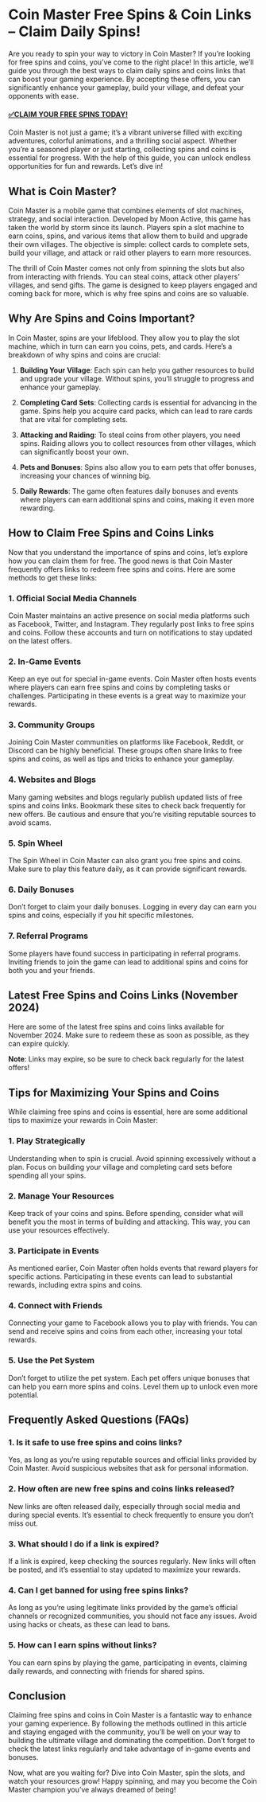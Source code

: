 # Coin Master Free Spins & Coin Links – Claim Daily Spins!

Are you ready to spin your way to victory in Coin Master? If you’re looking for free spins and coins, you’ve come to the right place! In this article, we’ll guide you through the best ways to claim daily spins and coins links that can boost your gaming experience. By accepting these offers, you can significantly enhance your gameplay, build your village, and defeat your opponents with ease.

#### [✅CLAIM YOUR FREE SPINS TODAY!](https://edris2025.github.io/spins/)

Coin Master is not just a game; it’s a vibrant universe filled with exciting adventures, colorful animations, and a thrilling social aspect. Whether you’re a seasoned player or just starting, collecting spins and coins is essential for progress. With the help of this guide, you can unlock endless opportunities for fun and rewards. Let’s dive in!

## What is Coin Master?

Coin Master is a mobile game that combines elements of slot machines, strategy, and social interaction. Developed by Moon Active, this game has taken the world by storm since its launch. Players spin a slot machine to earn coins, spins, and various items that allow them to build and upgrade their own villages. The objective is simple: collect cards to complete sets, build your village, and attack or raid other players to earn more resources.

The thrill of Coin Master comes not only from spinning the slots but also from interacting with friends. You can steal coins, attack other players’ villages, and send gifts. The game is designed to keep players engaged and coming back for more, which is why free spins and coins are so valuable.

## Why Are Spins and Coins Important?

In Coin Master, spins are your lifeblood. They allow you to play the slot machine, which in turn can earn you coins, pets, and cards. Here’s a breakdown of why spins and coins are crucial:

1. **Building Your Village**: Each spin can help you gather resources to build and upgrade your village. Without spins, you’ll struggle to progress and enhance your gameplay.

2. **Completing Card Sets**: Collecting cards is essential for advancing in the game. Spins help you acquire card packs, which can lead to rare cards that are vital for completing sets.

3. **Attacking and Raiding**: To steal coins from other players, you need spins. Raiding allows you to collect resources from other villages, which can significantly boost your own.

4. **Pets and Bonuses**: Spins also allow you to earn pets that offer bonuses, increasing your chances of winning big. 

5. **Daily Rewards**: The game often features daily bonuses and events where players can earn additional spins and coins, making it even more rewarding.

## How to Claim Free Spins and Coins Links

Now that you understand the importance of spins and coins, let’s explore how you can claim them for free. The good news is that Coin Master frequently offers links to redeem free spins and coins. Here are some methods to get these links:

### 1. Official Social Media Channels

Coin Master maintains an active presence on social media platforms such as Facebook, Twitter, and Instagram. They regularly post links to free spins and coins. Follow these accounts and turn on notifications to stay updated on the latest offers. 

### 2. In-Game Events

Keep an eye out for special in-game events. Coin Master often hosts events where players can earn free spins and coins by completing tasks or challenges. Participating in these events is a great way to maximize your rewards.

### 3. Community Groups

Joining Coin Master communities on platforms like Facebook, Reddit, or Discord can be highly beneficial. These groups often share links to free spins and coins, as well as tips and tricks to enhance your gameplay. 

### 4. Websites and Blogs

Many gaming websites and blogs regularly publish updated lists of free spins and coins links. Bookmark these sites to check back frequently for new offers. Be cautious and ensure that you’re visiting reputable sources to avoid scams.

### 5. Spin Wheel

The Spin Wheel in Coin Master can also grant you free spins and coins. Make sure to play this feature daily, as it can provide significant rewards. 

### 6. Daily Bonuses

Don’t forget to claim your daily bonuses. Logging in every day can earn you spins and coins, especially if you hit specific milestones.

### 7. Referral Programs

Some players have found success in participating in referral programs. Inviting friends to join the game can lead to additional spins and coins for both you and your friends.

## Latest Free Spins and Coins Links (November 2024)

Here are some of the latest free spins and coins links available for November 2024. Make sure to redeem these as soon as possible, as they can expire quickly.

**Note**: Links may expire, so be sure to check back regularly for the latest offers!

## Tips for Maximizing Your Spins and Coins

While claiming free spins and coins is essential, here are some additional tips to maximize your rewards in Coin Master:

### 1. Play Strategically

Understanding when to spin is crucial. Avoid spinning excessively without a plan. Focus on building your village and completing card sets before spending all your spins.

### 2. Manage Your Resources

Keep track of your coins and spins. Before spending, consider what will benefit you the most in terms of building and attacking. This way, you can use your resources effectively.

### 3. Participate in Events

As mentioned earlier, Coin Master often holds events that reward players for specific actions. Participating in these events can lead to substantial rewards, including extra spins and coins.

### 4. Connect with Friends

Connecting your game to Facebook allows you to play with friends. You can send and receive spins and coins from each other, increasing your total rewards.

### 5. Use the Pet System

Don’t forget to utilize the pet system. Each pet offers unique bonuses that can help you earn more spins and coins. Level them up to unlock even more potential.

## Frequently Asked Questions (FAQs)

### 1. Is it safe to use free spins and coins links?

Yes, as long as you’re using reputable sources and official links provided by Coin Master. Avoid suspicious websites that ask for personal information.

### 2. How often are new free spins and coins links released?

New links are often released daily, especially through social media and during special events. It’s essential to check frequently to ensure you don’t miss out.

### 3. What should I do if a link is expired?

If a link is expired, keep checking the sources regularly. New links will often be posted, and it’s essential to stay updated to maximize your rewards.

### 4. Can I get banned for using free spins links?

As long as you’re using legitimate links provided by the game’s official channels or recognized communities, you should not face any issues. Avoid using hacks or cheats, as these can lead to bans.

### 5. How can I earn spins without links?

You can earn spins by playing the game, participating in events, claiming daily rewards, and connecting with friends for shared spins.

## Conclusion

Claiming free spins and coins in Coin Master is a fantastic way to enhance your gaming experience. By following the methods outlined in this article and staying engaged with the community, you’ll be well on your way to building the ultimate village and dominating the competition. Don’t forget to check the latest links regularly and take advantage of in-game events and bonuses.

Now, what are you waiting for? Dive into Coin Master, spin the slots, and watch your resources grow! Happy spinning, and may you become the Coin Master champion you’ve always dreamed of being!
